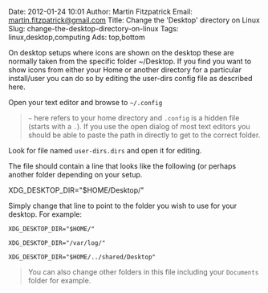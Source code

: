 Date: 2012-01-24 10:01
Author: Martin Fitzpatrick
Email: martin.fitzpatrick@gmail.com
Title: Change the &#39;Desktop&#39; directory on Linux
Slug: change-the-desktop-directory-on-linux
Tags: linux,desktop,computing
Ads: top,bottom

On desktop setups where icons are shown on the desktop these are normally taken from the specific folder ~/Desktop. If you find you want to show icons from either your Home or another directory for a particular install/user you can do so by editing the user-dirs config file as described here.









Open your text editor and browse to `~/.config`


>`~` here refers to your home directory and `.config` is a hidden file (starts with a `.`). If you use the open dialog of most text editors you should be able to paste the path in directly to get to the correct folder.


Look for file named `user-dirs.dirs` and open it for editing.



The file should contain a line that looks like the following (or perhaps another folder depending on your setup.



   XDG_DESKTOP_DIR="$HOME/Desktop/"



Simply change that line to point to the folder you wish to use for your desktop. For example:



    XDG_DESKTOP_DIR="$HOME/"

    XDG_DESKTOP_DIR="/var/log/"

    XDG_DESKTOP_DIR="$HOME/../shared/Desktop"






>You can also change other folders in this file including your `Documents` folder for example.






